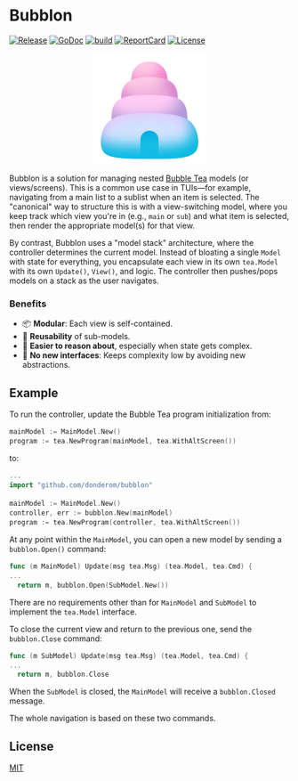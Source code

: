 # Bubblon

[![Release](https://img.shields.io/github/release/donderom/bubblon.svg)](https://github.com/donderom/bubblon/releases)
[![GoDoc](https://godoc.org/github.com/golang/gddo?status.svg)](https://pkg.go.dev/github.com/donderom/bubblon)
[![build](https://github.com/donderom/bubblon/actions/workflows/build.yml/badge.svg)](https://github.com/donderom/bubblon/actions/workflows/build.yml)
[![ReportCard](https://goreportcard.com/badge/donderom/bubblon)](https://goreportcard.com/report/donderom/bubblon)
[![License](https://img.shields.io/github/license/donderom/bubblon)](https://github.com/donderom/bubblon/blob/main/LICENSE)

<p align="center">
  <img src="logo.png" width="200" alt="The Bubblon Logo">
</p>

Bubblon is a solution for managing nested [Bubble Tea](https://github.com/charmbracelet/bubbletea) models (or views/screens). This is a common use case in TUIs—for example, navigating from a main list to a sublist when an item is selected. The "canonical" way to structure this is with a view-switching model, where you keep track which view you're in (e.g., `main` or `sub`) and what item is selected, then render the appropriate model(s) for that view.

 By contrast, Bubblon uses a "model stack" architecture, where the controller determines the current model. Instead of bloating a single `Model` with state for everything, you encapsulate each view in its own `tea.Model` with its own `Update()`, `View()`, and logic. The controller then pushes/pops models on a stack as the user navigates.

### Benefits
* 📦 **Modular**: Each view is self-contained.
* 🔁 **Reusability** of sub-models.
* 🧠 **Easier to reason about**, especially when state gets complex.
* 🚫 **No new interfaces**: Keeps complexity low by avoiding new abstractions.

## Example
To run the controller, update the Bubble Tea program initialization from:

```go
mainModel := MainModel.New()
program := tea.NewProgram(mainModel, tea.WithAltScreen()) 
```

to:

```go
...
import "github.com/donderom/bubblon"
 
mainModel := MainModel.New()
controller, err := bubblon.New(mainModel)
program := tea.NewProgram(controller, tea.WithAltScreen()) 
```

At any point within the `MainModel`, you can open a new model by sending a `bubblon.Open()` command:

```go
func (m MainModel) Update(msg tea.Msg) (tea.Model, tea.Cmd) {
...
  return m, bubblon.Open(SubModel.New())
```

There are no requirements other than for `MainModel` and `SubModel` to implement the `tea.Model` interface.

To close the current view and return to the previous one, send the `bubblon.Close` command:

```go
func (m SubModel) Update(msg tea.Msg) (tea.Model, tea.Cmd) {
...
  return m, bubblon.Close
```

When the `SubModel` is closed, the `MainModel` will receive a `bubblon.Closed` message.

The whole navigation is based on these two commands.

## License

[MIT](https://github.com/donderom/bubblon/raw/main/LICENSE)
